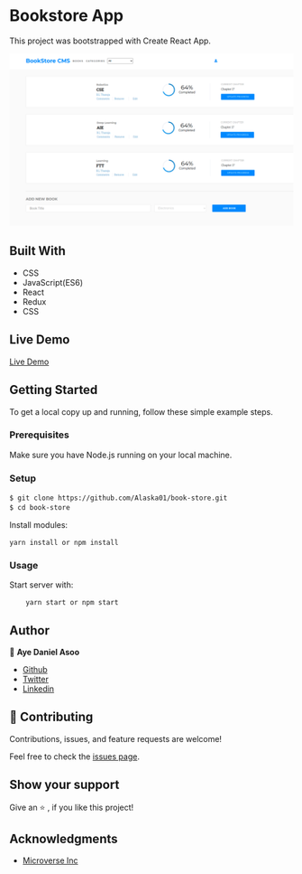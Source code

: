 # Bookstore App
This project was bootstrapped with Create React App.

![screenshot](screenshort.png)

## Built With
- CSS
- JavaScript(ES6)
- React
- Redux
- CSS

## Live Demo
[Live Demo](https://bookstore-milestone-4.netlify.app/)

## Getting Started 
To get a local copy up and running, follow these simple example steps.

### Prerequisites

Make sure you have Node.js  running on your local machine.

### Setup

~~~bash
$ git clone https://github.com/Alaska01/book-store.git
$ cd book-store
~~~

Install modules:

```
yarn install or npm install
 ```

### Usage

Start server with:

```
    yarn start or npm start
```

## Author

👤 **Aye Daniel Asoo**

- [Github](https://github.com/Alaska01)
- [Twitter](https://twitter.com/AyeAsoo)
- [Linkedin](https://www.linkedin.com/in/daniel-asoo-aye/)

## 🤝 Contributing

Contributions, issues, and feature requests are welcome!

Feel free to check the [issues page](https://github.com/Alaska01/book-store/issues).

## Show your support

Give an ⭐️ , if you like this project!

## Acknowledgments
- [Microverse Inc](https://www.microverse.org/)